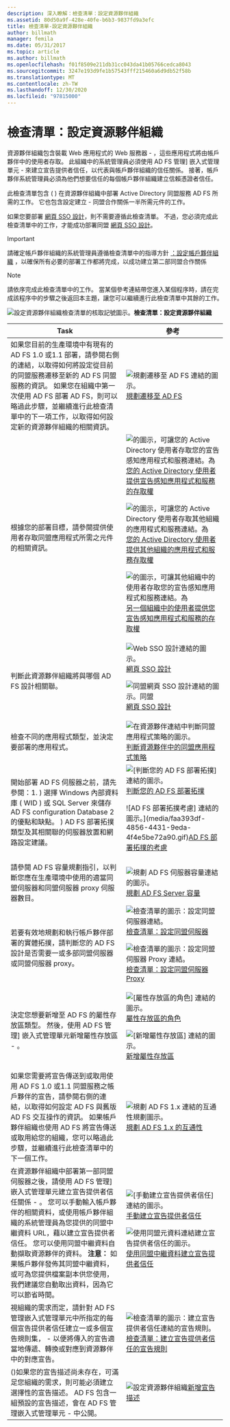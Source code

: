 ```yaml
---
description: 深入瞭解：檢查清單：設定資源夥伴組織
ms.assetid: 80d50a9f-428e-40fe-b6b3-9837fd9a3efc
title: 檢查清單-設定資源夥伴組織
author: billmath
manager: femila
ms.date: 05/31/2017
ms.topic: article
ms.author: billmath
ms.openlocfilehash: f01f8509e211db31cc043da41b05766cedca8043
ms.sourcegitcommit: 3247e193d9fe1b57543fff215460a6d9db52f58b
ms.translationtype: MT
ms.contentlocale: zh-TW
ms.lasthandoff: 12/30/2020
ms.locfileid: "97815000"
---
```

# <a name="checklist-configuring-the-resource-partner-organization"></a>檢查清單：設定資源夥伴組織

資源夥伴組織包含裝載 Web 應用程式的 Web 服務器 \- ，這些應用程式將由帳戶夥伴中的使用者存取。 此組織中的系統管理員必須使用 AD FS 管理] 嵌入式管理單元 \- 來建立宣告提供者信任，以代表與帳戶夥伴組織的信任關係。 接著，帳戶夥伴系統管理員必須為他們想要信任的每個帳戶夥伴組織建立信賴憑證者信任。

此檢查清單包含 \( \) 在資源夥伴組織中部署 Active Directory 同盟服務 AD FS 所需的工作。 它也包含設定建立 \- 同盟合作關係一半所需元件的工作。

如果您要部署 [網頁 SSO 設計](/previous-versions/windows/it-pro/windows-server-2012-R2-and-2012/dd807033(v=ws.11))，則不需要遵循此檢查清單。 不過，您必須完成此檢查清單中的工作，才能成功部署同盟 [網頁 SSO 設計](/previous-versions/windows/it-pro/windows-server-2012-R2-and-2012/dd807050(v=ws.11))。

> [!IMPORTANT]
> 請確定帳戶夥伴組織的系統管理員遵循檢查清單中的指導方針 [：設定帳戶夥伴組織](Checklist--Configuring-the-Account-Partner-Organization.md) ，以確保所有必要的部署工作都將完成，以成功建立第二部同盟合作關係

> [!NOTE]
> 請依序完成此檢查清單中的工作。 當某個參考連結帶您進入某個程序時，請在完成該程序中的步驟之後返回本主題，讓您可以繼續進行此檢查清單中其餘的工作。

![設定資源夥伴組織檢查清單的核取記號圖示。](media/2b05dce3-938f-4168-9b8f-1f4398cbdb9b.gif)**檢查清單：設定資源夥伴組織**

|Task|參考|
|--------|-------------|
|如果您目前的生產環境中有現有的 AD FS 1.0 或1.1 部署，請參閱右側的連結，以取得如何將設定從目前的同盟服務遷移至新的 AD FS 同盟服務的資訊。 如果您在組織中第一次使用 AD FS 部署 AD FS，則可以略過此步驟，並繼續進行此檢查清單中的下一項工作，以取得如何設定新的資源夥伴組織的相關資訊。|![規劃遷移至 AD FS 連結的圖示。](media/faa393df-4856-4431-9eda-4f4e5be72a90.gif)[規劃遷移至 AD FS](/previous-versions/windows/it-pro/windows-server-2008-R2-and-2008/ff678044(v=ws.10))|
|根據您的部署目標，請參閱提供使用者存取同盟應用程式所需之元件的相關資訊。|![的圖示，可讓您的 Active Directory 使用者存取您的宣告感知應用程式和服務連結。為](media/faa393df-4856-4431-9eda-4f4e5be72a90.gif)[您的 Active Directory 使用者提供宣告感知應用程式和服務的存取權](/previous-versions/windows/it-pro/windows-server-2012-R2-and-2012/dd807071(v=ws.11))<p>![的圖示，可讓您的 Active Directory 使用者存取其他組織的應用程式和服務連結。為](media/faa393df-4856-4431-9eda-4f4e5be72a90.gif)[您的 Active Directory 使用者提供其他組織的應用程式和服務存取權](/previous-versions/windows/it-pro/windows-server-2012-R2-and-2012/dd807123(v=ws.11))<p>![的圖示，可讓其他組織中的使用者存取您的宣告感知應用程式和服務連結。為](media/faa393df-4856-4431-9eda-4f4e5be72a90.gif)[另一個組織中的使用者提供您宣告感知應用程式和服務的存取權](/previous-versions/windows/it-pro/windows-server-2012-R2-and-2012/dd807099(v=ws.11))|
|判斷此資源夥伴組織將與哪個 AD FS 設計相關聯。|![Web SSO 設計連結的圖示。](media/faa393df-4856-4431-9eda-4f4e5be72a90.gif)[網頁 SSO 設計](/previous-versions/windows/it-pro/windows-server-2012-R2-and-2012/dd807033(v=ws.11))<p>![同盟網頁 SSO 設計連結的圖示。同盟](media/faa393df-4856-4431-9eda-4f4e5be72a90.gif)[網頁 SSO 設計](/previous-versions/windows/it-pro/windows-server-2012-R2-and-2012/dd807050(v=ws.11))|
|檢查不同的應用程式類型，並決定要部署的應用程式。|![在資源夥伴連結中判斷同盟應用程式策略的圖示。](media/faa393df-4856-4431-9eda-4f4e5be72a90.gif)[判斷資源夥伴中的同盟應用程式策略](/previous-versions/windows/it-pro/windows-server-2012-R2-and-2012/dd807077(v=ws.11))|
|開始部署 AD FS 伺服器之前，請先參閱：1. \) 選擇 Windows 內部資料庫 \( WID \) 或 SQL Server 來儲存 AD FS configuration Database 2 的優點和缺點。 \) AD FS 部署拓撲類型及其相關聯的伺服器放置和網路設定建議。|![[判斷您的 AD FS 部署拓撲] 連結的圖示。](media/faa393df-4856-4431-9eda-4f4e5be72a90.gif)[判斷您的 AD FS 部署拓撲](../design/determine-your-ad-fs-deployment-topology.md)<p>![AD FS 部署拓撲考慮] 連結的圖示。](media/faa393df-4856-4431-9eda-4f4e5be72a90.gif)[AD FS 部署拓撲的考慮](/previous-versions/windows/it-pro/windows-server-2012-R2-and-2012/gg982489(v=ws.11))|
|請參閱 AD FS 容量規劃指引，以判斷您應在生產環境中使用的適當同盟伺服器和同盟伺服器 proxy 伺服器數目。|![規劃 AD FS 伺服器容量連結的圖示。](media/faa393df-4856-4431-9eda-4f4e5be72a90.gif)[規劃 AD FS Server 容量](../design/planning-for-ad-fs-server-capacity.md)|
|若要有效地規劃和執行帳戶夥伴部署的實體拓撲，請判斷您的 AD FS 設計是否需要一或多部同盟伺服器或同盟伺服器 proxy。|![檢查清單的圖示：設定同盟伺服器連結。](media/bc6cea1a-1c6c-4124-8c8f-1df5adfe8c88.gif)[檢查清單：設定同盟伺服器](Checklist--Setting-Up-a-Federation-Server.md)<p>![檢查清單的圖示：設定同盟伺服器 Proxy 連結。](media/bc6cea1a-1c6c-4124-8c8f-1df5adfe8c88.gif)[檢查清單：設定同盟伺服器 Proxy](Checklist--Setting-Up-a-Federation-Server-Proxy.md)|
|決定您想要新增至 AD FS 的屬性存放區類型。 然後，使用 AD FS 管理] 嵌入式管理單元新增屬性存放區 \- 。|![[屬性存放區的角色] 連結的圖示。](media/faa393df-4856-4431-9eda-4f4e5be72a90.gif)[屬性存放區的角色](../../ad-fs/technical-reference/The-Role-of-Attribute-Stores.md)<p>![[新增屬性存放區] 連結的圖示。](media/15dd35b6-6cc6-421f-93f8-7109920e7144.gif)[新增屬性存放區](../../ad-fs/operations/Add-an-Attribute-Store.md)|
|如果您需要將宣告傳送到或取用使用 AD FS 1.0 或1.1 同盟服務之帳戶夥伴的宣告，請參閱右側的連結，以取得如何設定 AD FS 與舊版 AD FS 交互操作的資訊。 如果帳戶夥伴組織也使用 AD FS 將宣告傳送或取用給您的組織，您可以略過此步驟，並繼續進行此檢查清單中的下一個工作。|![規劃 AD FS 1.x 連結的互通性規劃圖示。](media/faa393df-4856-4431-9eda-4f4e5be72a90.gif)[規劃 AD FS 1.x 的互通性](/previous-versions/windows/it-pro/windows-server-2012-R2-and-2012/ff678040(v=ws.11))|
|在資源夥伴組織中部署第一部同盟伺服器之後，請使用 AD FS 管理] 嵌入式管理單元建立宣告提供者信任關係 \- 。 您可以手動輸入帳戶夥伴的相關資料，或使用帳戶夥伴組織的系統管理員為您提供的同盟中繼資料 URL，藉以建立宣告提供者信任。 您可以使用同盟中繼資料自動擷取資源夥伴的資料。 **注意：** 如果帳戶夥伴發佈其同盟中繼資料，或可為您提供檔案副本供您使用，我們建議您自動取出資料，因為它可以節省時間。|![[手動建立宣告提供者信任] 連結的圖示。](media/15dd35b6-6cc6-421f-93f8-7109920e7144.gif)[手動建立宣告提供者信任](https://docs.microsoft.com/windows-server/identity/ad-fs/operations/create-a-claims-provider-trust#to-create-a-claims-provider-trust-manually)<p>![使用同盟元資料連結建立宣告提供者信任的圖示。](media/15dd35b6-6cc6-421f-93f8-7109920e7144.gif)[使用同盟中繼資料建立宣告提供者信任](https://docs.microsoft.com/windows-server/identity/ad-fs/operations/create-a-claims-provider-trust#to-create-a-claims-provider-trust-using-federation-metadata)|
|視組織的需求而定，請針對 AD FS 管理嵌入式管理單元中所指定的每個宣告提供者信任建立一或多個宣告規則集， \- 以便將傳入的宣告適當地傳遞、轉換或對應到資源夥伴中的對應宣告。|![檢查清單的圖示：建立宣告提供者信任連結的宣告規則。](media/bc6cea1a-1c6c-4124-8c8f-1df5adfe8c88.gif)[檢查清單：建立宣告提供者信任的宣告規則](Checklist--Creating-Claim-Rules-for-a-Claims-Provider-Trust.md)|
|\(\)如果您的宣告描述尚未存在，可滿足您組織的需求，則可能必須建立選擇性的宣告描述。 AD FS 包含一組預設的宣告描述，會在 AD FS 管理嵌入式管理單元 \- 中公開。|![設定資源夥伴組織](media/15dd35b6-6cc6-421f-93f8-7109920e7144.gif)[新增宣告描述](../../ad-fs/operations/Add-a-Claim-Description.md)|
